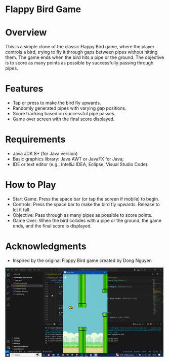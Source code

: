 # Flappy Bird Game
# Overview
This is a simple clone of the classic Flappy Bird game, where the player controls a bird, trying to fly it through gaps between pipes without hitting them. The game ends when the bird hits a pipe or the ground. The objective is to score as many points as possible by successfully passing through pipes.
# Features
* Tap or press to make the bird fly upwards.
* Randomly generated pipes with varying gap positions.
* Score tracking based on successful pipe passes.
* Game over screen with the final score displayed.
# Requirements
* Java JDK 8+ (for Java version)
* Basic graphics library: Java AWT or JavaFX for Java;
* IDE or text editor (e.g., IntelliJ IDEA, Eclipse, Visual Studio Code).
# How to Play
* Start Game: Press the space bar (or tap the screen if mobile) to begin.
* Controls: Press the space bar to make the bird fly upwards. Release to let it fall.
* Objective: Pass through as many pipes as possible to score points.
* Game Over: When the bird collides with a pipe or the ground, the game ends, and the final score is displayed.
# Acknowledgments
* Inspired by the original Flappy Bird game created by Dong Nguyen

<img src="images/Screenshot (9).png" alt="Flappy Bird Screenshot" width="500"/>
